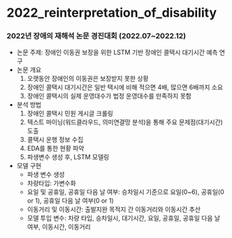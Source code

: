 # 2022_reinterpretation_of_disability
### 2022년 장애의 재해석 논문 경진대회 (2022.07~2022.12)
- 논문 주제: 장애인 이동권 보장을 위한 LSTM 기반 장애인 콜택시 대기시간 예측 연구
- 논문 개요
  1) 오랫동안 장애인의 이동권은 보장받지 못한 상황
  2) 장애인 콜택시 대기시간은 일반 택시에 비해 적으면 4배, 많으면 6배까지 소요
  3) 장애인 콜택시의 실제 운영대수가 법정 운영대수를 만족하지 못함 
- 분석 방법
  1) 장애인 콜택시 민원 게시글 크롤링
  2) 텍스트 마이닝(워드클라우드, 의미연결망 분석)을 통해 주요 문제점(대기시간) 도출
  3) 콜택시 운행 정보 수집
  4) EDA를 통한 현황 파악
  5) 파생변수 생성 후, LSTM 모델링
 - 모델 구현
   - 파생 변수 생성
    - 차량타입: 가변수화
    - 요일 및 공휴일, 공휴일 다음 날 여부: 승차일시 기준으로 요일(0~6), 공휴일(0 or 1), 공휴일 다음 날 여부(0 or 1)
    - 이동거리 및 이동시간: 출발지완 목적지 간 이동거리와 이동시간 추산
   - 모델 투입 변수: 차량 타입, 승차일시, 대기시간, 요일, 공휴일, 공휴일 다음 날 여부, 이동시간, 이동거리
